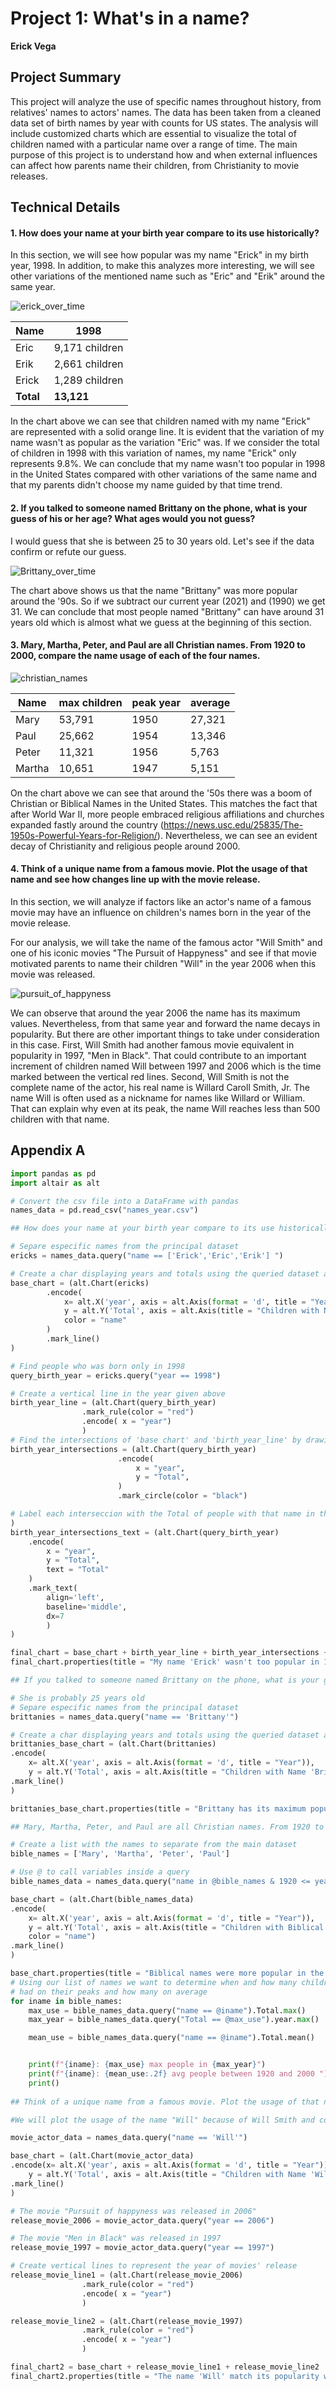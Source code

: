 # Project 1: What's in a name?

__Erick Vega__

## Project Summary

This project will analyze the use of specific names throughout history, from relatives' names to actors' names. The data has been taken from a cleaned data set of birth names by year with counts for US states. The analysis will include customized charts which are essential to visualize the total of children named with a particular name over a  range of time. The main purpose of this project is to understand how and when external influences can affect how parents name their children, from Christianity to movie releases.

## Technical Details

#### 1. How does your name at your birth year compare to its use historically?

In this section, we will see how popular was my name "Erick" in my birth year, 1998. In addition, to make this analyzes more interesting, we will see other variations of the mentioned name such as "Eric" and "Erik" around the same year.

![erick_over_time](ericks.png)

 
|Name | 1998   |
|---|---------|
|Eric | 9,171 children|
|Erik | 2,661 children|
|Erick | 1,289 children|
|__Total__|__13,121__|
In the chart above we can see that children named with my name "Erick" are represented with a solid orange line. It is evident that the variation of my name wasn't as popular as the variation "Eric" was. If we consider the total of children in 1998 with this variation of names, my name "Erick" only represents 9.8%. We can conclude that my name wasn't too popular in 1998 in the United States compared with other variations of the same name and that my parents didn't choose my name guided by that time trend.


#### 2. If you talked to someone named Brittany on the phone, what is your guess of his or her age? What ages would you not guess?

I would guess that she is between 25 to 30 years old. Let's see if the data confirm or refute our guess.

![Brittany_over_time](brittanies.png)

The chart above shows us that the name "Brittany" was more popular around the '90s. So if we subtract our current year (2021) and (1990) we get 31. We can conclude that most people named "Brittany" can have around 31 years old which is almost what we guess at the beginning of this section.

#### 3. Mary, Martha, Peter, and Paul are all Christian names. From 1920 to 2000, compare the name usage of each of the four names.

![christian_names](christian_names.png)

|Name | max children | peak year| average|
|---|---------|---------|---------|
|Mary | 53,791| 1950| 27,321 |
|Paul| 25,662| 1954 | 13,346 |
|Peter| 11,321| 1956 | 5,763 |
|Martha| 10,651| 1947 | 5,151|

On the chart above we can see that around the '50s there was a boom of Christian or Biblical Names in the United States. This matches the fact that after World War II, more people embraced religious affiliations and churches expanded fastly around the country (https://news.usc.edu/25835/The-1950s-Powerful-Years-for-Religion/). Nevertheless, we can see an evident decay of Christianity and religious people around 2000.

#### 4. Think of a unique name from a famous movie. Plot the usage of that name and see how changes line up with the movie release.

In this section, we will analyze if factors like an actor's name of a famous movie may have an influence on children's names born in the year of the movie release. 

For our analysis, we will take the name of the famous actor "Will Smith" and one of his iconic movies "The Pursuit of Happyness" and see if that movie motivated parents to name their children "Will" in the year 2006 when this movie was released.

![pursuit_of_happyness](will_pursuit_of_happyness.png)

We can observe that around the year 2006 the name has its maximum values. Nevertheless, from that same year and forward the name decays in popularity. But there are other important things to take under consideration in this case. First, Will Smith had another famous movie equivalent in popularity in 1997, "Men in Black". That could contribute to an important increment of children named Will between 1997 and 2006 which is the time marked between the vertical red lines. Second, Will Smith is not the complete name of the actor, his real name is Willard Caroll Smith, Jr. The name Will is often used as a nickname for names like Willard or William. That can explain why even at its peak, the name Will reaches less than 500 children with that name.

## Appendix A

```python
import pandas as pd
import altair as alt

# Convert the csv file into a DataFrame with pandas
names_data = pd.read_csv("names_year.csv")

## How does your name at your birth year compare to its use historically?

# Separe especific names from the principal dataset
ericks = names_data.query("name == ['Erick','Eric','Erik'] ")

# Create a char displaying years and totals using the queried dataset above
base_chart = (alt.Chart(ericks)
        .encode(
            x= alt.X('year', axis = alt.Axis(format = 'd', title = "Year")), 
            y = alt.Y('Total', axis = alt.Axis(title = "Children with Name 'Erick' & variations")),
            color = "name"
        )
        .mark_line()
)

# Find people who was born only in 1998
query_birth_year = ericks.query("year == 1998")

# Create a vertical line in the year given above
birth_year_line = (alt.Chart(query_birth_year)
                .mark_rule(color = "red")
                .encode( x = "year")
                )
# Find the intersections of 'base chart' and 'birth_year_line' by drawing points
birth_year_intersections = (alt.Chart(query_birth_year)
                        .encode(
                            x = "year",
                            y = "Total",
                        )
                        .mark_circle(color = "black")

# Label each interseccion with the Total of people with that name in the given year                      
)
birth_year_intersections_text = (alt.Chart(query_birth_year)
    .encode(
        x = "year",
        y = "Total",
        text = "Total"
    )
    .mark_text(
        align='left',
        baseline='middle',
        dx=7
        )
)

final_chart = base_chart + birth_year_line + birth_year_intersections + birth_year_intersections_text
final_chart.properties(title = "My name 'Erick' wasn't too popular in 1998",)

## If you talked to someone named Brittany on the phone, what is your guess of his or her age? What ages would you not guess?

# She is probably 25 years old
# Separe especific names from the principal dataset
brittanies = names_data.query("name == 'Brittany'")

# Create a char displaying years and totals using the queried dataset above
brittanies_base_chart = (alt.Chart(brittanies)
.encode( 
    x= alt.X('year', axis = alt.Axis(format = 'd', title = "Year")), 
    y = alt.Y('Total', axis = alt.Axis(title = "Children with Name 'Brittany'")))
.mark_line()
)

brittanies_base_chart.properties(title = "Brittany has its maximum popularity in 1990")

## Mary, Martha, Peter, and Paul are all Christian names. From 1920 to 2000, compare the name usage of each of the four names.

# Create a list with the names to separate from the main dataset
bible_names = ['Mary', 'Martha', 'Peter', 'Paul']

# Use @ to call variables inside a query
bible_names_data = names_data.query("name in @bible_names & 1920 <= year <= 2000")

base_chart = (alt.Chart(bible_names_data)
.encode(
    x= alt.X('year', axis = alt.Axis(format = 'd', title = "Year")), 
    y = alt.Y('Total', axis = alt.Axis(title = "Children with Biblical Name")),
    color = "name")
.mark_line()
)

base_chart.properties(title = "Biblical names were more popular in the 50's")
# Using our list of names we want to determine when and how many children each name
# had on their peaks and how many on average
for iname in bible_names:
    max_use = bible_names_data.query("name == @iname").Total.max()
    max_year = bible_names_data.query("Total == @max_use").year.max()

    mean_use = bible_names_data.query("name == @iname").Total.mean()


    print(f"{iname}: {max_use} max people in {max_year}")    
    print(f"{iname}: {mean_use:.2f} avg people between 1920 and 2000 ")
    print()
    
## Think of a unique name from a famous movie. Plot the usage of that name and see how changes line up with the movie release.

#We will plot the usage of the name "Will" because of Will Smith and compare with his iconic movie "The Pursuit of Happyness" which was released in 2006.

movie_actor_data = names_data.query("name == 'Will'")

base_chart = (alt.Chart(movie_actor_data)
.encode(x= alt.X('year', axis = alt.Axis(format = 'd', title = "Year")), 
    y = alt.Y('Total', axis = alt.Axis(title = "Children with Name 'Will'")))
.mark_line()
)

# The movie "Pursuit of happyness was released in 2006"
release_movie_2006 = movie_actor_data.query("year == 2006")

# The movie "Men in Black" was released in 1997
release_movie_1997 = movie_actor_data.query("year == 1997")

# Create vertical lines to represent the year of movies' release
release_movie_line1 = (alt.Chart(release_movie_2006)
                .mark_rule(color = "red")
                .encode( x = "year")
                )

release_movie_line2 = (alt.Chart(release_movie_1997)
                .mark_rule(color = "red")
                .encode( x = "year")
                )

final_chart2 = base_chart + release_movie_line1 + release_movie_line2
final_chart2.properties(title = "The name 'Will' match its popularity with the movie 'The Pursuit of Happyness' ")
```